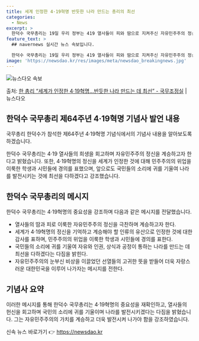 ```yaml
---
title: 세계 인정한 4·19혁명 반듯한 나라 만드는 총리의 최선
categories:
  - News
excerpt: >
  한덕수 국무총리는 19일 우리 정부는 419 열사들이 피와 땀으로 지켜주신 자유민주주의 정신을 기리고 계승하…
feature_text: >
  ## navernews 실시간 뉴스 속보입니다.

  한덕수 국무총리는 19일 우리 정부는 419 열사들이 피와 땀으로 지켜주신 자유민주주의 정신을 기리고 계승하…
image: 'https://newsdao.kr/res/images/meta/newsdao_breakingnews.jpg'
---
```


![뉴스다오 속보](https://newsdao.kr/res/images/meta/newsdao_breakingnews.jpg)

<p>출처: <a href="https://newsdao.kr/3633" rel="dofollow">한 총리 “세계가 인정한 4·19혁명…반듯한 나라 만드는 데 최선”  - 국무조정실</a> | 뉴스다오</p>

<h2 data-ke-size="size26">한덕수 국무총리 제64주년 4·19혁명 기념사 발언 내용</h2>
국무총리 한덕수가 참석한 제64주년 4·19혁명 기념식에서의 기념사 내용을 알아보도록 하겠습니다.

<p data-ke-size="size16">한덕수 국무총리는 4·19 열사들의 희생을 회고하며 자유민주주의 정신을 계승하고자 한다고 밝혔습니다. 또한, 4·19혁명의 정신을 세계가 인정한 것에 대해 민주주의의 위업을 이룩한 학생과 시민들에 경의를 표했으며, 앞으로도 국민들의 소리에 귀를 기울여 나라를 발전시키는 것에 최선을 다하겠다고 강조했습니다.</p>

<h2 data-ke-size="size26">한덕수 국무총리의 메시지</h2>
한덕수 국무총리는 4·19혁명의 중요성을 강조하며 다음과 같은 메시지를 전달했습니다.

<ul>
  <li>열사들의 땀과 피로 이룩한 자유민주주의 정신을 극찬하며 계승하고자 한다.</li>
  <li>세계가 4·19혁명의 정신을 기억하고 계승해야 할 인류의 유산으로 인정한 것에 대한 감사를 표하며, 민주주의의 위업을 이룩한 학생과 시민들에 경의를 표한다.</li>
  <li>국민들의 소리에 귀를 기울여 자유와 인권, 상식과 공정이 통하는 나라를 만드는 데 최선을 다하겠다는 다짐을 밝힌다.</li>
  <li>자유민주주의의 눈부신 비상을 이끌었던 선열들의 고귀한 뜻을 받들어 더욱 자랑스러운 대한민국을 이루어 나가자는 메시지를 전한다.</li>
</ul>

<h2 data-ke-size="size26">기념사 요약</h2>
이러한 메시지를 통해 한덕수 국무총리는 4·19혁명의 중요성을 재확인하고, 열사들의 헌신을 회고하며 국민의 소리에 귀를 기울이며 나라를 발전시키겠다는 다짐을 밝혔습니다. 그는 자유민주주의의 가치를 계승하고 더욱 발전시켜 나가야 함을 강조하였습니다. 

신속 뉴스 바로가기 👉 <a href="https://newsdao.kr" rel="dofollow">https://newsdao.kr</a>



